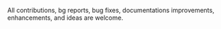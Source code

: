All contributions, bg reports, bug fixes, documentations improvements, enhancements, and ideas are welcome.

